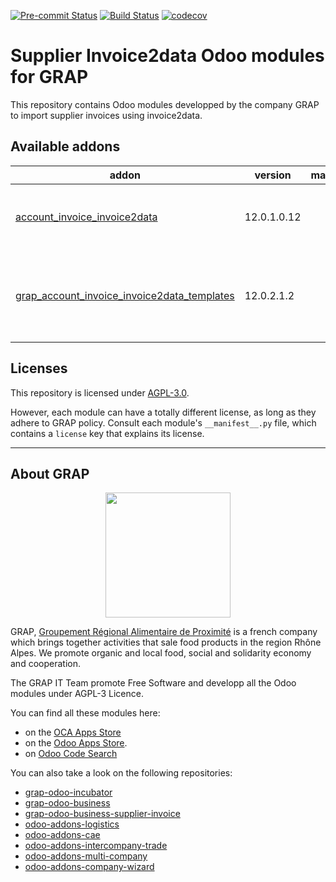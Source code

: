 
<!-- /!\ Non OCA Context : Set here the badge of your runbot / runboat instance. -->
[![Pre-commit Status](https://github.com/grap/grap-odoo-business-supplier-invoice/actions/workflows/pre-commit.yml/badge.svg?branch=12.0)](https://github.com/grap/grap-odoo-business-supplier-invoice/actions/workflows/pre-commit.yml?query=branch%3A12.0)
[![Build Status](https://github.com/grap/grap-odoo-business-supplier-invoice/actions/workflows/test.yml/badge.svg?branch=12.0)](https://github.com/grap/grap-odoo-business-supplier-invoice/actions/workflows/test.yml?query=branch%3A12.0)
[![codecov](https://codecov.io/gh/grap/grap-odoo-business-supplier-invoice/branch/12.0/graph/badge.svg)](https://codecov.io/gh/grap/grap-odoo-business-supplier-invoice)
<!-- /!\ Non OCA Context : Set here the badge of your translation instance. -->

<!-- /!\ do not modify above this line -->

# Supplier Invoice2data Odoo modules for GRAP

This repository contains Odoo modules developped by the company GRAP to import supplier invoices using invoice2data.

<!-- /!\ do not modify below this line -->

<!-- prettier-ignore-start -->

[//]: # (addons)

Available addons
----------------
addon | version | maintainers | summary
--- | --- | --- | ---
[account_invoice_invoice2data](account_invoice_invoice2data/) | 12.0.1.0.12 |  | Account Invoice - Invoice2data import (GRAP)
[grap_account_invoice_invoice2data_templates](grap_account_invoice_invoice2data_templates/) | 12.0.2.1.2 |  | Account Invoice - Templates for Invoice2data import (GRAP)

[//]: # (end addons)

<!-- prettier-ignore-end -->

## Licenses

This repository is licensed under [AGPL-3.0](LICENSE).

However, each module can have a totally different license, as long as they adhere to GRAP
policy. Consult each module's `__manifest__.py` file, which contains a `license` key
that explains its license.

----

## About GRAP

<p align="center">
   <img src="http://www.grap.coop/wp-content/uploads/2016/11/GRAP.png" width="200"/>
</p>

GRAP, [Groupement Régional Alimentaire de Proximité](http://www.grap.coop) is a
french company which brings together activities that sale food products in the
region Rhône Alpes. We promote organic and local food, social and solidarity
economy and cooperation.

The GRAP IT Team promote Free Software and developp all the Odoo modules under
AGPL-3 Licence.

You can find all these modules here:

* on the [OCA Apps Store](https://odoo-community.org/shop?&search=GRAP)
* on the [Odoo Apps Store](https://www.odoo.com/apps/modules/browse?author=GRAP).
* on [Odoo Code Search](https://odoo-code-search.com/ocs/search?q=author%3AOCA+author%3AGRAP)

You can also take a look on the following repositories:

* [grap-odoo-incubator](https://github.com/grap/grap-odoo-incubator)
* [grap-odoo-business](https://github.com/grap/grap-odoo-business)
* [grap-odoo-business-supplier-invoice](https://github.com/grap/grap-odoo-business-supplier-invoice)
* [odoo-addons-logistics](https://github.com/grap/odoo-addons-logistics)
* [odoo-addons-cae](https://github.com/grap/odoo-addons-cae)
* [odoo-addons-intercompany-trade](https://github.com/grap/odoo-addons-intercompany-trade)
* [odoo-addons-multi-company](https://github.com/grap/odoo-addons-multi-company)
* [odoo-addons-company-wizard](https://github.com/grap/odoo-addons-company-wizard)
